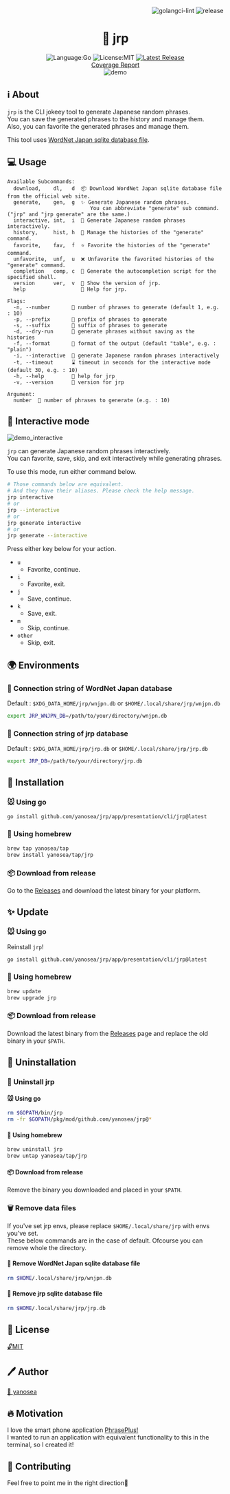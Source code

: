 <div align="right">

![golangci-lint](https://github.com/yanosea/jrp/actions/workflows/golangci-lint.yml/badge.svg)
![release](https://github.com/yanosea/jrp/actions/workflows/release.yml/badge.svg)

</div>

<div align="center">

# 🎲 jrp

![Language:Go](https://img.shields.io/static/v1?label=Language&message=Go&color=blue&style=flat-square)
![License:MIT](https://img.shields.io/static/v1?label=License&message=MIT&color=blue&style=flat-square)
[![Latest Release](https://img.shields.io/github/v/release/yanosea/jrp?style=flat-square)](https://github.com/yanosea/jrp/releases/latest)
<br/>
[Coverage Report](https://yanosea.github.io/jrp/coverage.html)
<br/>
![demo](docs/demo.gif "demo")

</div>

## ℹ️ About

`jrp` is the CLI jokeey tool to generate Japanese random phrases.  
You can save the generated phrases to the history and manage them.  
Also, you can favorite the generated phrases and manage them.

This tool uses [WordNet Japan sqlite database file](https://bond-lab.github.io/wnja/jpn/downloads.html).

## 💻 Usage

```
Available Subcommands:
  download,    dl,   d  📦 Download WordNet Japan sqlite database file from the official web site.
  generate,    gen,  g  ✨ Generate Japanese random phrases.
                           You can abbreviate "generate" sub command. ("jrp" and "jrp generate" are the same.)
  interactive, int,  i  💬 Generate Japanese random phrases interactively.
  history,     hist, h  📜 Manage the histories of the "generate" command.
  favorite,    fav,  f  ⭐ Favorite the histories of the "generate" command.
  unfavorite,  unf,  u  ❌ Unfavorite the favorited histories of the "generate" command.
  completion   comp, c  🔧 Generate the autocompletion script for the specified shell.
  version      ver,  v  🔖 Show the version of jrp.
  help                  🤝 Help for jrp.

Flags:
  -n, --number       🔢 number of phrases to generate (default 1, e.g. : 10)
  -p, --prefix       🔡 prefix of phrases to generate
  -s, --suffix       🔡 suffix of phrases to generate
  -d, --dry-run      🧪 generate phrases without saving as the histories
  -f, --format       📝 format of the output (default "table", e.g. : "plain")
  -i, --interactive  💬 generate Japanese random phrases interactively
  -t, --timeout      ⌛ timeout in seconds for the interactive mode (default 30, e.g. : 10)
  -h, --help         🤝 help for jrp
  -v, --version      🔖 version for jrp

Argument:
  number  🔢 number of phrases to generate (e.g. : 10)
```

## 💬 Interactive mode

![demo_interactive](docs/demo_interactive.gif "demo_interactive")

`jrp` can generate Japanese random phrases interactively.  
You can favorite, save, skip, and exit interactively while generating phrases.

To use this mode, run either command below.

```sh
# Those commands below are equivalent.
# And they have their aliases. Please check the help message.
jrp interactive
# or
jrp --interactive
# or
jrp generate interactive
# or
jrp generate --interactive
```

Press either key below for your action.

- `u`
  - Favorite, continue.
- `i`
  - Favorite, exit.
- `j`
  - Save, continue.
- `k`
  - Save, exit.
- `m`
  - Skip, continue.
- `other`
  - Skip, exit.

## 🌍 Environments

### 📁 Connection string of WordNet Japan database

Default : `$XDG_DATA_HOME/jrp/wnjpn.db` or `$HOME/.local/share/jrp/wnjpn.db`

```sh
export JRP_WNJPN_DB=/path/to/your/directory/wnjpn.db
```

### 📁 Connection string of jrp database

Default : `$XDG_DATA_HOME/jrp/jrp.db` or `$HOME/.local/share/jrp/jrp.db`

```sh
export JRP_DB=/path/to/your/directory/jrp.db
```

## 🔧 Installation

### 🐭 Using go

```sh
go install github.com/yanosea/jrp/app/presentation/cli/jrp@latest 
```

### 🍺 Using homebrew

```sh
brew tap yanosea/tap
brew install yanosea/tap/jrp
```

### 📦 Download from release

Go to the [Releases](https://github.com/yanosea/jrp/releases) and download the latest binary for your platform.

## ✨ Update

### 🐭 Using go

Reinstall `jrp`!

```sh
go install github.com/yanosea/jrp/app/presentation/cli/jrp@latest 
```

### 🍺 Using homebrew

```sh
brew update
brew upgrade jrp
```

### 📦 Download from release

Download the latest binary from the [Releases](https://github.com/yanosea/jrp/releases) page and replace the old binary in your `$PATH`.

## 🧹 Uninstallation

### 🔧 Uninstall jrp

#### 🐭 Using go

```sh
rm $GOPATH/bin/jrp
rm -fr $GOPATH/pkg/mod/github.com/yanosea/jrp@*
```

#### 🍺 Using homebrew

```sh
brew uninstall jrp
brew untap yanosea/tap/jrp
```

#### 📦 Download from release

Remove the binary you downloaded and placed in your `$PATH`.

### 🗑️ Remove data files

If you've set jrp envs, please replace `$HOME/.local/share/jrp` with envs you've set.  
These below commands are in the case of default. Ofcourse you can remove whole the directory.

#### 💾 Remove WordNet Japan sqlite database file

```sh
rm $HOME/.local/share/jrp/wnjpn.db
```

#### 💾 Remove jrp sqlite database file

```sh
rm $HOME/.local/share/jrp/jrp.db
```

## 📃 License

[🔓MIT](./LICENSE)

## 🖊️ Author

[🏹 yanosea](https://github.com/yanosea)

## 🔥 Motivation

I love the smart phone application [PhrasePlus!](https://www.phraseplus.org)  
I wanted to run an application with equivalent functionality to this in the terminal, so I created it!

## 🤝 Contributing

Feel free to point me in the right direction🙏
